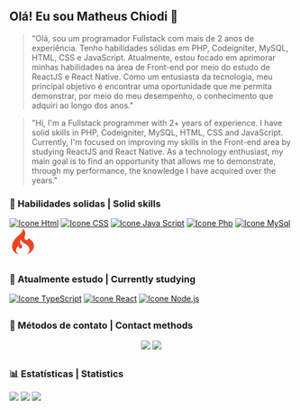 ## Olá! Eu sou Matheus Chiodi 👋

> "Olá, sou um programador Fullstack com mais de 2 anos de experiência. Tenho habilidades sólidas em PHP, Codeigniter, MySQL, HTML, CSS e JavaScript. Atualmente, estou focado em aprimorar minhas habilidades na área de Front-end por meio do estudo de ReactJS e React Native. Como um entusiasta da tecnologia, meu principal objetivo é encontrar uma oportunidade que me permita demonstrar, por meio do meu desempenho, o conhecimento que adquiri ao longo dos anos."

> "Hi, I'm a Fullstack programmer with 2+ years of experience. I have solid skills in PHP, Codeigniter, MySQL, HTML, CSS and JavaScript. Currently, I'm focused on improving my skills in the Front-end area by studying ReactJS and React Native. As a technology enthusiast, my main goal is to find an opportunity that allows me to demonstrate, through my performance, the knowledge I have acquired over the years."

### 🔧 Habilidades solidas | Solid skills
[<img height="48px" width="48px" title="Html" alt="Icone Html" src="https://skillicons.dev/icons?i=html"/>](https://developer.mozilla.org/pt-BR/docs/Web/HTML)
[<img height="48px" width="48px" title="CSS" alt="Icone CSS" src="https://skillicons.dev/icons?i=css"/>](https://developer.mozilla.org/pt-BR/docs/Web/CSS)
[<img height="48px" width="48px" title="Java Script" alt="Icone Java Script" src="https://skillicons.dev/icons?i=js"/>](https://developer.mozilla.org/pt-BR/docs/Web/JavaScript)
[<img height="48px" width="48px" title="Php" alt="Icone Php" src="https://skillicons.dev/icons?i=php"/>](https://www.php.net/)
[<img height="48px" width="48px" title="MySql" alt="Icone MySql" src="https://skillicons.dev/icons?i=mysql"/>](https://www.mysql.com/)
[<img height="48px" width="48px" title="CodeIgniter" alt="Icone CodeIgniter" src="https://raw.githubusercontent.com/devicons/devicon/master/icons/codeigniter/codeigniter-plain.svg"/>]([https://www.php.net/](https://codeigniter.com/))

##

### 📖 Atualmente estudo | Currently studying
[<img height="48px" width="48px" title="TypeScript" alt="Icone TypeScript" src="https://skillicons.dev/icons?i=ts"/>](https://www.typescriptlang.org/pt/)
[<img height="48px" width="48px" title="React Js e Native" alt="Icone React" src="https://skillicons.dev/icons?i=react"/>](https://pt-br.react.dev)
[<img height="48px" width="48px" title="Node.js" alt="Icone Node.js" src="https://skillicons.dev/icons?i=nodejs"/>](https://nodejs.org)

##

### 🔗 Métodos de contato | Contact methods
 
<div  align="center"> 
  <a href = "mailto:matheuschiodi20@gmail.com" title="matheuschiodi20@gmail.com"><img src="https://img.shields.io/badge/-Gmail-%23333?style=for-the-badge&logo=gmail&logoColor=white" target="_blank"></a>
  <a href="www.linkedin.com/in/matheus-chiodi" target="_blank" title="matheus-chiodi"><img src="https://img.shields.io/badge/-LinkedIn-%230077B5?style=for-the-badge&logo=linkedin&logoColor=white" target="_blank"></a> 
</div>

##

### 📊 Estatísticas | Statistics
<div>
<img loading="lazy" height="180em" src="https://github-readme-stats.vercel.app/api/top-langs/?username=MatheusChiodi&layout=compact&langs_count=7&theme=dracula"/>
<img loading="lazy" height="180em" src="https://github-readme-stats.vercel.app/api/?username=MatheusChiodi&show_icons=true&include_all_commits=true&theme=dracula"/>
<img loading="lazy" height="153em" src="http://github-readme-streak-stats.herokuapp.com/?user=MatheusChiodi&amp;theme=dracula">
</div>



